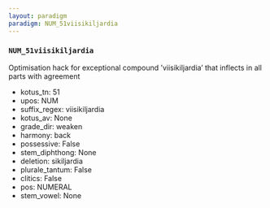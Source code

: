 ```yaml
---
layout: paradigm
paradigm: NUM_51viisikiljardia
---
```

### ` NUM_51viisikiljardia `

Optimisation hack for exceptional compound ’viisikiljardia’ that inflects in all parts with agreement
* kotus_tn: 51
* upos: NUM
* suffix_regex: viisikiljardia
* kotus_av: None
* grade_dir: weaken
* harmony: back
* possessive: False
* stem_diphthong: None
* deletion: sikiljardia
* plurale_tantum: False
* clitics: False
* pos: NUMERAL
* stem_vowel: None
